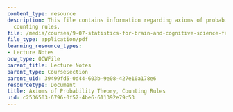 ```yaml
---
content_type: resource
description: This file contains information regarding axioms of probability theory,
  counting rules.
file: /media/courses/9-07-statistics-for-brain-and-cognitive-science-fall-2016/c253650367960f524be6611392e79c53_MIT9_07F16_lec1.pdf
file_type: application/pdf
learning_resource_types:
- Lecture Notes
ocw_type: OCWFile
parent_title: Lecture Notes
parent_type: CourseSection
parent_uid: 39499fd5-0d44-603b-9e08-427e10a178e6
resourcetype: Document
title: Axioms of Probability Theory, Counting Rules
uid: c2536503-6796-0f52-4be6-611392e79c53
---
```

